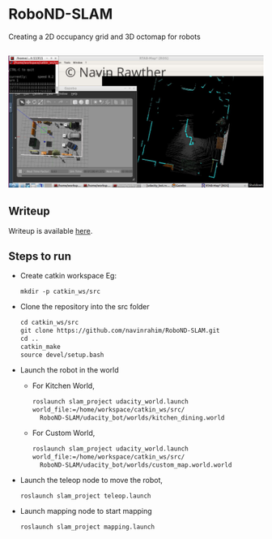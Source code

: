 # RoboND-SLAM
Creating a 2D occupancy grid and 3D octomap for robots

![Mapping process](./misc_images/process_2.png)
----


## Writeup
Writeup is available [here](./SLAM_for_Robots.pdf).

## Steps to run
- Create catkin workspace
  Eg: 
  ```
  mkdir -p catkin_ws/src
  ```
  
- Clone the repository into the src folder
  ```
  cd catkin_ws/src
  git clone https://github.com/navinrahim/RoboND-SLAM.git
  cd ..
  catkin_make
  source devel/setup.bash
  ```
  

- Launch the robot in the world
  - For Kitchen World,
    ```
    roslaunch slam_project udacity_world.launch world_file:=/home/workspace/catkin_ws/src/
      RoboND-SLAM/udacity_bot/worlds/kitchen_dining.world
    ```
    
  - For Custom World,
    ```
    roslaunch slam_project udacity_world.launch world_file:=/home/workspace/catkin_ws/src/
      RoboND-SLAM/udacity_bot/worlds/custom_map.world.world
    ```
- Launch the teleop node to move the robot,
  ```
  roslaunch slam_project teleop.launch
  ```
  
- Launch mapping node to start mapping
  ```
  roslaunch slam_project mapping.launch
  ```
